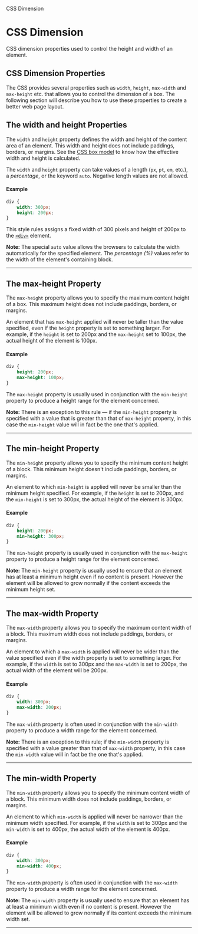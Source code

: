 CSS Dimension

# CSS Dimension

CSS dimension properties used to control the height and width of an element.

## CSS Dimension Properties

The CSS provides several properties such as `width`, `height`, `max-width` and `max-height` etc. that allows you to control the dimension of a box. The following section will describe you how to use these properties to create a better web page layout.

## The width and height Properties

The `width` and `height` property defines the width and height of the content area of an element. This width and height does not include paddings, borders, or margins. See the [CSS box model](https://www.tutorialrepublic.com/css-tutorial/css-box-model.php) to know how the effective width and height is calculated.

The `width` and `height` property can take values of a length (`px`, `pt`, `em`, etc.), a _percentage_, or the keyword `auto`. Negative length values are not allowed.

#### Example

```css
div {
    width: 300px;
    height: 200px;
}
```

This style rules assigns a fixed width of 300 pixels and height of 200px to the [`<div>`](https://www.tutorialrepublic.com/css-tutorial/../html-reference/html-div-tag.php) element.

**Note:** The special `auto` value allows the browsers to calculate the width automatically for the specified element. The _percentage (%)_ values refer to the width of the element's containing block.

* * *

## The max-height Property

The `max-height` property allows you to specify the maximum content height of a box. This maximum height does not include paddings, borders, or margins.

An element that has `max-height` applied will never be taller than the value specified, even if the `height` property is set to something larger. For example, if the `height` is set to 200px and the `max-height` set to 100px, the actual height of the element is 100px.

#### Example

```css
div {
    height: 200px;
    max-height: 100px;
}
```

The `max-height` property is usually used in conjunction with the `min-height` property to produce a height range for the element concerned.

**Note:** There is an exception to this rule — if the `min-height` property is specified with a value that is greater than that of `max-height` property, in this case the `min-height` value will in fact be the one that's applied.

* * *

## The min-height Property

The `min-height` property allows you to specify the minimum content height of a block. This minimum height doesn't include paddings, borders, or margins.

An element to which `min-height` is applied will never be smaller than the minimum height specified. For example, if the `height` is set to 200px, and the `min-height` is set to 300px, the actual height of the element is 300px.

#### Example

```css
div {
    height: 200px;
    min-height: 300px;
}
```

The `min-height` property is usually used in conjunction with the `max-height` property to produce a height range for the element concerned.

**Note:** The `min-height` property is usually used to ensure that an element has at least a minimum height even if no content is present. However the element will be allowed to grow normally if the content exceeds the minimum height set.

* * *

## The max-width Property

The `max-width` property allows you to specify the maximum content width of a block. This maximum width does not include paddings, borders, or margins.

An element to which a `max-width` is applied will never be wider than the value specified even if the width property is set to something larger. For example, if the `width` is set to 300px and the `max-width` is set to 200px, the actual width of the element will be 200px.

#### Example

```css
div {
    width: 300px;
    max-width: 200px;
}
```

The `max-width` property is often used in conjunction with the `min-width` property to produce a width range for the element concerned.

**Note:** There is an exception to this rule; if the `min-width` property is specified with a value greater than that of `max-width` property, in this case the `min-width` value will in fact be the one that's applied.

* * *

## The min-width Property

The `min-width` property allows you to specify the minimum content width of a block. This minimum width does not include paddings, borders, or margins.

An element to which `min-width` is applied will never be narrower than the minimum width specified. For example, if the `width` is set to 300px and the `min-width` is set to 400px, the actual width of the element is 400px.

#### Example

```css
div {
    width: 300px;
    min-width: 400px;
}
```

The `min-width` property is often used in conjunction with the `max-width` property to produce a width range for the element concerned.

**Note:** The `min-width` property is usually used to ensure that an element has at least a minimum width even if no content is present. However the element will be allowed to grow normally if its content exceeds the minimum width set.
* * *